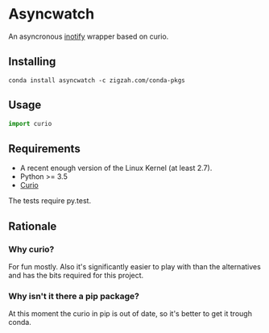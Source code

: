 Asyncwatch
=========

An asyncronous
[inotify](http://man7.org/linux/man-pages/man7/inotify.7.html) wrapper based on curio.


Installing
-----------

````
conda install asyncwatch -c zigzah.com/conda-pkgs
````


Usage
-----

````python
import curio

````

Requirements
-----------

- A recent enough version of the Linux Kernel (at least 2.7).
- Python >= 3.5
- [Curio](https://github.com/dabeaz/curio)

The tests require py.test.

Rationale
---------

### Why curio?

For fun mostly. Also it's significantly easier to play with than the
alternatives and has the bits required for this project.

### Why isn't it there a pip package?

At this moment the curio in pip is out of date, so it's better to get
it trough conda.

